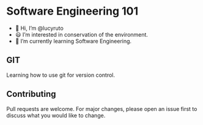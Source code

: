 # Software Engineering 101
- 👋 Hi, I’m @lucyruto
- 😃 I’m interested in conservation of the environment.
- 🧾 I’m currently learning Software Engineering.
## GIT
Learning how to use git for version control.
## Contributing
Pull requests are welcome. For major changes, please open an issue first to discuss what you would like to change.
